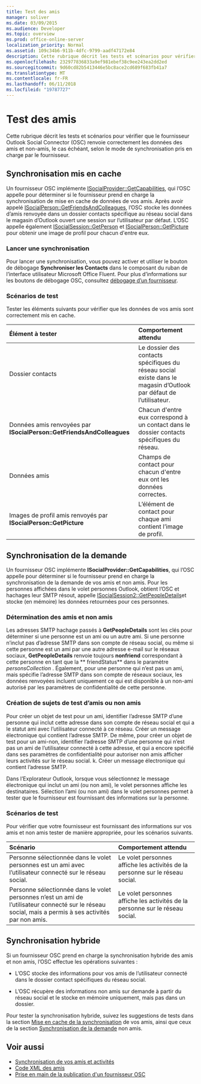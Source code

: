 ```yaml
---
title: Test des amis
manager: soliver
ms.date: 03/09/2015
ms.audience: Developer
ms.topic: overview
ms.prod: office-online-server
localization_priority: Normal
ms.assetid: 109c34b6-911b-4dfc-9799-aadf47172e84
description: Cette rubrique décrit les tests et scénarios pour vérifier que le fournisseur Outlook Social Connector (OSC) renvoie correctement les données des amis et non-amis, le cas échéant, selon le mode de synchronisation pris en charge par le fournisseur.
ms.openlocfilehash: 232977836833a9ef981ebef38c9ee243ea2dd2ed
ms.sourcegitcommit: 9d60cd82b5413446e5bc8ace2cd689f683fb41a7
ms.translationtype: MT
ms.contentlocale: fr-FR
ms.lasthandoff: 06/11/2018
ms.locfileid: "19787727"
---
```

# <a name="testing-friends"></a>Test des amis

Cette rubrique décrit les tests et scénarios pour vérifier que le fournisseur Outlook Social Connector (OSC) renvoie correctement les données des amis et non-amis, le cas échéant, selon le mode de synchronisation pris en charge par le fournisseur.

<a name="olosc_TestingFriends_CachedSync"> </a>

## <a name="cached-synchronization"></a>Synchronisation mis en cache

Un fournisseur OSC implémente [ISocialProvider::GetCapabilities](isocialprovider-getcapabilities.md), qui l’OSC appelle pour déterminer si le fournisseur prend en charge la synchronisation de mise en cache de données de vos amis. Après avoir appelé [ISocialPerson::GetFriendsAndColleagues](isocialperson-getfriendsandcolleagues.md), l’OSC stocke les données d’amis renvoyée dans un dossier contacts spécifique au réseau social dans le magasin d’Outlook ouvert une session sur l’utilisateur par défaut. L’OSC appelle également [ISocialSession::GetPerson](isocialsession-getperson.md) et [ISocialPerson::GetPicture](isocialperson-getpicture.md) pour obtenir une image de profil pour chacun d'entre eux. 
  
### <a name="initiate-synchronization"></a>Lancer une synchronisation

Pour lancer une synchronisation, vous pouvez activer et utiliser le bouton de débogage **Synchroniser les Contacts** dans le composant du ruban de l’interface utilisateur Microsoft Office Fluent. Pour plus d’informations sur les boutons de débogage OSC, consultez [débogage d’un fournisseur](debugging-a-provider.md). 
  
### <a name="test-scenarios"></a>Scénarios de test

Tester les éléments suivants pour vérifier que les données de vos amis sont correctement mis en cache.
  
|**Élément à tester**|**Comportement attendu**|
|:-----|:-----|
|Dossier contacts  <br/> |Le dossier des contacts spécifiques du réseau social existe dans le magasin d’Outlook par défaut de l’utilisateur.  <br/> |
|Données amis renvoyées par **ISocialPerson::GetFriendsAndColleagues** <br/> |Chacun d'entre eux correspond à un contact dans le dossier contacts spécifiques du réseau.  <br/> |
|Données amis  <br/> |Champs de contact pour chacun d'entre eux ont les données correctes.  <br/> |
|Images de profil amis renvoyés par **ISocialPerson::GetPicture** <br/> |L’élément de contact pour chaque ami contient l’image de profil.  <br/> |

<a name="olosc_TestingFriends_OnDemandSync"> </a>

## <a name="on-demand-synchronization"></a>Synchronisation de la demande

Un fournisseur OSC implémente **ISocialProvider::GetCapabilities**, qui l’OSC appelle pour déterminer si le fournisseur prend en charge la synchronisation de la demande de vos amis et non amis. Pour les personnes affichées dans le volet personnes Outlook, obtient l’OSC et hachages leur SMTP résout, appelle [ISocialSession2::GetPeopleDetails](isocialsession2-getpeopledetails.md)et stocke (en mémoire) les données retournées pour ces personnes. 
  
### <a name="determining-friends-and-non-friends"></a>Détermination des amis et non amis

Les adresses SMTP hachage passés à **GetPeopleDetails** sont les clés pour déterminer si une personne est un ami ou un autre ami. Si une personne n’inclut pas d’adresse SMTP dans son compte de réseau social, ou même si cette personne est un ami par une autre adresse e-mail sur le réseaux sociaux, **GetPeopleDetails** renvoie toujours **nonfriend** correspondant à cette personne en tant que la ** friendStatus** dans le paramètre _personsCollection_ . Également, pour une personne qui n’est pas un ami, mais spécifie l’adresse SMTP dans son compte de réseaux sociaux, les données renvoyées incluent uniquement ce qui est disponible à un non-ami autorisé par les paramètres de confidentialité de cette personne. 
  
### <a name="creating-test-subjects-for-friends-and-non-friends"></a>Création de sujets de test d’amis ou non amis

Pour créer un objet de test pour un ami, identifier l’adresse SMTP d’une personne qui inclut cette adresse dans son compte de réseau social et qui a le statut ami avec l’utilisateur connecté à ce réseau. Créer un message électronique qui contient l’adresse SMTP. De même, pour créer un objet de test pour un ami-non, identifier l’adresse SMTP d’une personne qui n’est pas un ami de l’utilisateur connecté à cette adresse, et qui a encore spécifié dans ses paramètres de confidentialité pour autoriser non amis afficher leurs activités sur le réseau social. k. Créer un message électronique qui contient l’adresse SMTP. 
  
Dans l’Explorateur Outlook, lorsque vous sélectionnez le message électronique qui inclut un ami (ou non ami), le volet personnes affiche les destinataires. Sélection l’ami (ou non ami) dans le volet personnes permet à tester que le fournisseur est fournissant des informations sur la personne.
  
### <a name="test-scenarios"></a>Scénarios de test

Pour vérifier que votre fournisseur est fournissant des informations sur vos amis et non amis tester de manière appropriée, pour les scénarios suivants.
  
|**Scénario**|**Comportement attendu**|
|:-----|:-----|
|Personne sélectionnée dans le volet personnes est un ami avec l’utilisateur connecté sur le réseau social.  <br/> |Le volet personnes affiche les activités de la personne sur le réseau social.  <br/> |
|Personne sélectionnée dans le volet personnes n’est un ami de l’utilisateur connecté sur le réseau social, mais a permis à ses activités par non amis.  <br/> |Le volet personnes affiche les activités de la personne sur le réseau social.  <br/> |

<a name="olosc_TestingFriends_OnDemandSync"> </a>

## <a name="hybrid-synchronization"></a>Synchronisation hybride

Si un fournisseur OSC prend en charge la synchronisation hybride des amis et non amis, l’OSC effectue les opérations suivantes : 
  
- L’OSC stocke des informations pour vos amis de l’utilisateur connecté dans le dossier contact spécifiques du réseau social.
    
- L’OSC récupère des informations non amis sur demande à partir du réseau social et le stocke en mémoire uniquement, mais pas dans un dossier.
    
Pour tester la synchronisation hybride, suivez les suggestions de tests dans la section [Mise en cache de la synchronisation](#olosc_TestingFriends_CachedSync) de vos amis, ainsi que ceux de la section [Synchronisation de la demande](#olosc_TestingFriends_OnDemandSync) non amis. 
  
## <a name="see-also"></a>Voir aussi

- [Synchronisation de vos amis et activités](synchronizing-friends-and-activities.md) 
- [Code XML des amis](xml-for-friends.md)
- [Prise en main de la publication d'un fournisseur OSC](getting-ready-to-release-an-osc-provider.md)

